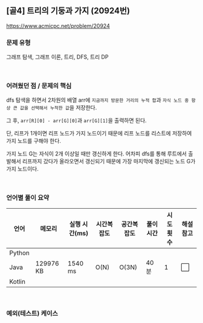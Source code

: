 ## [골4] 트리의 기둥과 가지 (20924번)

https://www.acmicpc.net/problem/20924

### 문제 유형

그래프 탐색, 그래프 이론, 트리, DFS, 트리 DP

<br>

### 어려웠던 점 / 문제의 핵심

dfs 탐색을 하면서 2차원의 배열 arr에 `지금까지 방문한 거리의 누적 합`과 `자식 노드 중 항상 큰 값을 선택해서 누적한 값`을 저장한다.

그 후, `arr[R][0] - arr[G][0]`과 `arr[G][1]`을 출력하면 된다.

단, 리프가 1개이면 리프 노드가 가지 노드이기 때문에 리프 노드를 리스트에 저장하여 가지 노드를 구해야 한다. 

가지 노드 G는 자식이 2개 이상일 때만 갱신하게 한다. 어차피 dfs를 통해 루트에서 출발해서 리프까지 갔다가 올라오면서 갱신되기 때문에 가장 마지막에 갱신되는 노드 G가 가지 노드이다.

<br>

### 언어별 풀이 요약

| 언어   | 메모리    | 실행 시간(ms) | 시간복잡도 | 공간복잡도 | 풀이 시간 | 시도 횟수 | 해설 참고            |
| ------ | --------- | ------------- | ---------- | ---------- | --------- | --------- | -------------------- |
| Python |           |               |            |            |           |           |                      |
| Java   | 129976 KB | 1540 ms       | O(N)       | O(3N)      | 40분      | 1         | :white_large_square: |
| Kotlin |           |               |            |            |           |           |                      |

<br>

### 예외(테스트) 케이스

```
```

